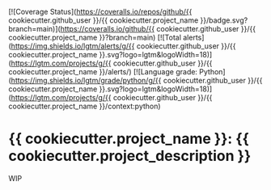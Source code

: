 [![Coverage Status](https://coveralls.io/repos/github/{{ cookiecutter.github_user }}/{{ cookiecutter.project_name }}/badge.svg?branch=main)](https://coveralls.io/github/{{ cookiecutter.github_user }}/{{ cookiecutter.project_name }}?branch=main)
[![Total alerts](https://img.shields.io/lgtm/alerts/g/{{ cookiecutter.github_user }}/{{ cookiecutter.project_name }}.svg?logo=lgtm&logoWidth=18)](https://lgtm.com/projects/g/{{ cookiecutter.github_user }}/{{ cookiecutter.project_name }}/alerts/)
[![Language grade: Python](https://img.shields.io/lgtm/grade/python/g/{{ cookiecutter.github_user }}/{{ cookiecutter.project_name }}.svg?logo=lgtm&logoWidth=18)](https://lgtm.com/projects/g/{{ cookiecutter.github_user }}/{{ cookiecutter.project_name }}/context:python)

# {{ cookiecutter.project_name }}: {{ cookiecutter.project_description }}

WIP
